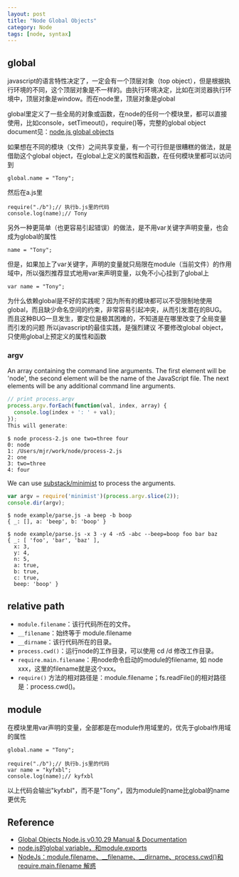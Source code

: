 ```yaml
---
layout: post
title: "Node Global Objects"
category: Node
tags: [node, syntax]
--- 
```


## global

javascript的语言特性决定了，一定会有一个顶层对象（top object），但是根据执行环境的不同，这个顶层对象是不一样的。由执行环境决定，比如在浏览器执行环境中，顶层对象是window。而在node里，顶层对象是global

global里定义了一些全局的对象或函数，在node的任何一个模块里，都可以直接使用，比如console，setTimeout()，require()等，完整的global object document见：[node.js global objects](http://nodejs.org/api/globals.html)

如果想在不同的模块（文件）之间共享变量，有一个可行但是很糟糕的做法，就是借助这个global object，在global上定义的属性和函数，在任何模块里都可以访问到

	global.name = "Tony";
  
然后在a.js里 

    require("./b");// 执行b.js里的代码
    console.log(name);// Tony

<!--more-->
  
另外一种更简单（也更容易引起错误）的做法，是不用var关键字声明变量，也会成为global的属性 

    name = "Tony";

  
但是，如果加上了var关键字，声明的变量就只局限在module（当前文件）的作用域中，所以强烈推荐显式地用var来声明变量，以免不小心挂到了global上 

    var name = "Tony";

为什么依赖global是不好的实践呢？因为所有的模块都可以不受限制地使用global，而且缺少命名空间的约束，非常容易引起冲突，从而引发潜在的BUG。而且这种BUG一旦发生，要定位是极其困难的，不知道是在哪里改变了全局变量而引发的问题 所以javascript的最佳实践，是强烈建议 不要修改global object，只使用global上预定义的属性和函数

### argv

An array containing the command line arguments. The first element will be 'node', the second element will be the name of the JavaScript file. The next elements will be any additional command line arguments.

```javascript
// print process.argv
process.argv.forEach(function(val, index, array) {
  console.log(index + ': ' + val);
});
This will generate:
```

```shell
$ node process-2.js one two=three four
0: node
1: /Users/mjr/work/node/process-2.js
2: one
3: two=three
4: four
```

We can use [substack/minimist](https://github.com/substack/minimist) to process the arguments.

```javascript
var argv = require('minimist')(process.argv.slice(2));
console.dir(argv);
```

```shell
$ node example/parse.js -a beep -b boop
{ _: [], a: 'beep', b: 'boop' }

$ node example/parse.js -x 3 -y 4 -n5 -abc --beep=boop foo bar baz
{ _: [ 'foo', 'bar', 'baz' ],
  x: 3,
  y: 4,
  n: 5,
  a: true,
  b: true,
  c: true,
  beep: 'boop' }
```
## relative path

- `module.filename`：该行代码所在的文件。
- `__filename`：始终等于 module.filename
- `__dirname`：该行代码所在的目录。
- `process.cwd()`：运行node的工作目录，可以使用  cd /d 修改工作目录。
- `require.main.filename`：用node命令启动的module的filename, 如 node xxx，这里的filename就是这个xxx。
- `require()` 方法的相对路径是：module.filename；fs.readFile()的相对路径是：process.cwd()。

## module

在模块里用var声明的变量，全部都是在module作用域里的，优先于global作用域的属性

    global.name = "Tony";

    require("./b");// 执行b.js里的代码
    var name = "kyfxbl";
    console.log(name);// kyfxbl

  
以上代码会输出"kyfxbl"，而不是"Tony"，因为module的name比global的name更优先

## Reference

- [Global Objects Node.js v0.10.29 Manual & Documentation](http://nodejs.org/docs/latest/api/globals.html#globals_dirname)
- [node.js的global variable，和module.exports](http://blog.csdn.net/kyfxbl/article/details/12587385)
- [NodeJs：module.filename、__filename、__dirname、process.cwd()和require.main.filename 解惑](http://www.cnblogs.com/happyframework/archive/2013/05/16/3080910.html)